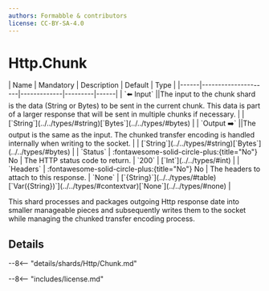 ```yaml
---
authors: Formabble & contributors
license: CC-BY-SA-4.0
---
```



# Http.Chunk

<div class="sh-parameters" markdown="1">
| Name | Mandatory | Description | Default | Type |
|------|---------------------|-------------|---------|------|
| `⬅️ Input` ||The input to the chunk shard is the data (String or Bytes) to be sent in the current chunk. This data is part of a larger response that will be sent in multiple chunks if necessary. | | [`String`](../../types/#string)[`Bytes`](../../types/#bytes) |
| `Output ➡️` ||The output is the same as the input. The chunked transfer encoding is handled internally when writing to the socket. | | [`String`](../../types/#string)[`Bytes`](../../types/#bytes) |
| `Status` | :fontawesome-solid-circle-plus:{title="No"} No  | The HTTP status code to return. | `200` | [`Int`](../../types/#int) |
| `Headers` | :fontawesome-solid-circle-plus:{title="No"} No  | The headers to attach to this response. | `None` | [`{String}`](../../types/#table)[`Var({String})`](../../types/#contextvar)[`None`](../../types/#none) |

</div>

This shard processes and packages outgoing Http response date into smaller manageable pieces and subsequently writes them to the socket while managing the chunked transfer encoding process.

## Details

--8<-- "details/shards/Http/Chunk.md"


--8<-- "includes/license.md"

